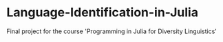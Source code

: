 # Language-Identification-in-Julia
Final project for the course 'Programming in Julia for Diversity Linguistics'
